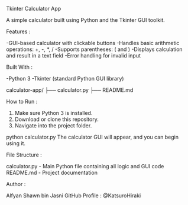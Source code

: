 Tkinter Calculator App

A simple calculator built using Python and the Tkinter GUI toolkit.

Features :

-GUI-based calculator with clickable buttons
-Handles basic arithmetic operations: +, -, *, /
-Supports parentheses: ( and )
-Displays calculation and result in a text field
-Error handling for invalid input


Built With :

-Python 3
-Tkinter (standard Python GUI library)


calculator-app/
├── calculator.py
├── README.md


How to Run :

1. Make sure Python 3 is installed.
2. Download or clone this repository.
3. Navigate into the project folder.

python calculator.py
The calculator GUI will appear, and you can begin using it.


File Structure :

calculator.py - Main Python file containing all logic and GUI code
README.md - Project documentation


Author :

Alfyan Shawn bin Jasni
GitHub Profile : @KatsuroHiraki